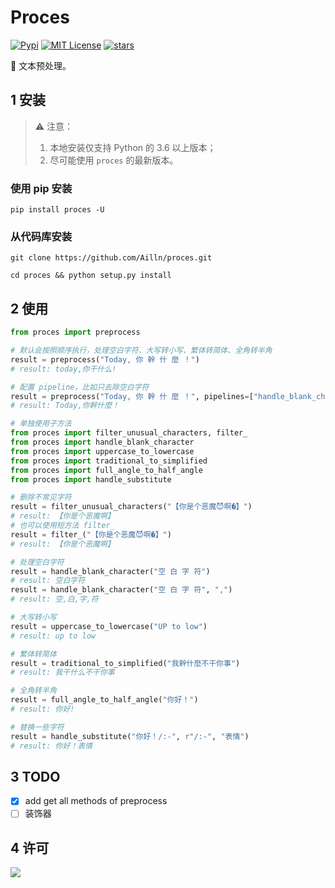 # Proces

[![Pypi](https://img.shields.io/pypi/v/proces.svg)](https://pypi.org/project/proces/)
[![MIT License](https://img.shields.io/badge/license-MIT-green.svg)](https://github.com/Ailln/proces/blob/master/LICENSE)
[![stars](https://img.shields.io/github/stars/Ailln/proces.svg)](https://github.com/Ailln/proces/stargazers)

🐨 文本预处理。

## 1 安装

> ⚠️ 注意：
> 1. 本地安装仅支持 Python 的 3.6 以上版本；
> 2. 尽可能使用 `proces` 的最新版本。

### 使用 pip 安装

```shell
pip install proces -U
```

### 从代码库安装

```shell
git clone https://github.com/Ailln/proces.git

cd proces && python setup.py install
```

## 2 使用

```python
from proces import preprocess

# 默认会按照顺序执行，处理空白字符、大写转小写、繁体转简体、全角转半角
result = preprocess("Today, 你 幹 什 麼 ！")
# result: today,你干什么!

# 配置 pipeline，比如只去除空白字符
result = preprocess("Today, 你 幹 什 麼 ！", pipelines=["handle_blank_character"])
# result: Today,你幹什麼！

# 单独使用子方法
from proces import filter_unusual_characters, filter_
from proces import handle_blank_character
from proces import uppercase_to_lowercase
from proces import traditional_to_simplified
from proces import full_angle_to_half_angle
from proces import handle_substitute

# 删除不常见字符
result = filter_unusual_characters("【你是个恶魔😈啊�】")
# result: 【你是个恶魔啊】
# 也可以使用短方法 filter_
result = filter_("【你是个恶魔😈啊�】")
# result: 【你是个恶魔啊】

# 处理空白字符
result = handle_blank_character("空 白 字 符")
# result: 空白字符
result = handle_blank_character("空 白 字 符", ",")
# result: 空,白,字,符

# 大写转小写
result = uppercase_to_lowercase("UP to low")
# result: up to low

# 繁体转简体
result = traditional_to_simplified("我幹什麼不干你事")
# result: 我干什么不干你事

# 全角转半角
result = full_angle_to_half_angle("你好！")
# result: 你好!

# 替换一些字符
result = handle_substitute("你好！/:-", r"/:-", "表情")
# result: 你好！表情
```

## 3 TODO

- [x] add get all methods of preprocess
- [ ] 装饰器

## 4 许可

[![](https://award.dovolopor.com?lt=License&rt=MIT&rbc=green)](./LICENSE)
